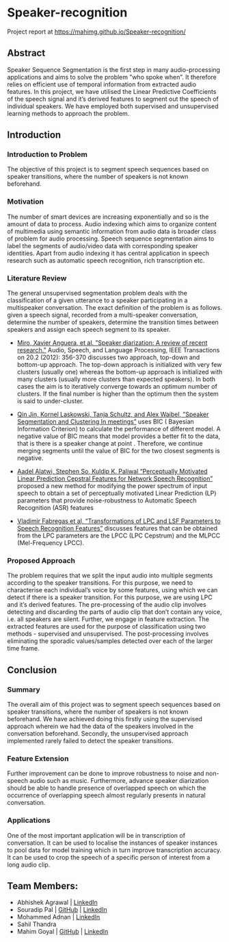 # Speaker-recognition

Project report at https://mahimg.github.io/Speaker-recognition/
## Abstract
Speaker Sequence Segmentation is the first step in many audio-processing applications and aims to solve the problem ”who spoke when”. It therefore relies on efficient use of temporal information from extracted audio features. In this project, we have utilised the Linear Predictive Coefficients of the speech signal and it’s derived features to segment out the speech of individual speakers. We have employed both supervised and unsupervised learning methods to approach the problem.

## Introduction
### Introduction to Problem
The objective of this project is to segment speech sequences based on speaker transitions, where the number of speakers is not known beforehand.

### Motivation
The number of smart devices are increasing exponentially and so is the amount of data to process. Audio indexing which aims to organize content of multimedia using semantic information from audio data is broader class of problem for audio processing. Speech sequence segmentation aims to label the segments of audio/video data with corresponding speaker identities. Apart from audio indexing it has central application in speech research such as automatic speech recognition, rich transcription etc.

### Literature Review
The general unsupervised segmentation problem deals with the classification of a given utterance to a speaker participating in a multispeaker conversation. The exact definition of the problem is as follows. given a speech signal, recorded from a multi-speaker conversation, determine the number of speakers, determine the transition times between speakers and assign each speech segment to its speaker.

* [Miro, Xavier Anguera, et al. ”Speaker diarization: A review of recent research.”](http://ieeexplore.ieee.org/stamp/stamp.jsp?arnumber=6135543) Audio, Speech, and Language Processing, IEEE Transactions on 20.2 (2012): 356-370 discusses two approach, top-down and bottom-up approach. The top-down approach is initialized with very few clusters (usually one) whereas the bottom-up approach is initialized with many clusters (usually more clusters than expected speakers). In both cases the aim is to iteratively converge towards an optimum number of clusters. If the final number is higher than the optimum then the system is said to under-cluster.

* [Qin Jin, Kornel Laskowski, Tanja Schultz, and Alex Waibel, ”Speaker Segmentation and Clustering In meetings”](https://pdfs.semanticscholar.org/910b/3d2fe351188d69007d82457e13c210ba9574.pdf) uses BIC ( Bayesian Information Criterion) to calculate the performance of different model. A negative value of BIC means that model provides a better fit to the data, that is there is a speaker change at point . Therefore, we continue merging segments until the value of BIC for the two closest segments is negative.

* [Aadel Alatwi, Stephen So, Kuldip K. Paliwal “Perceptually Motivated Linear Prediction Cepstral Features for Network Speech Recognition”](http://ieeexplore.ieee.org/stamp/stamp.jsp?arnumber=7843309) proposed a new method for modifying the power spectrum of input speech to obtain a set of perceptually motivated Linear Prediction (LP) parameters that provide noise-robustness to Automatic Speech Recognition (ASR) features

* [Vladimir Fabregas et al, “Transformations of LPC and LSF Parameters to Speech Recognition Features”](https://link.springer.com/content/pdf/10.1007%2F11551188_57.pdf) discusses features that can be obtained from the LPC parameters are the LPCC (LPC Cepstrum) and the MLPCC (Mel-Frequency LPCC).

### Proposed Approach
The problem requires that we split the input audio into multiple segments according to the speaker transitions. For this purpose, we need to characterise each individual’s voice by some features, using which we can detect if there is a speaker transition. For this purpose, we are using LPC and it’s derived features. The pre-processing of the audio clip involves detecting and discarding the parts of audio clip that don’t contain any voice, i.e. all speakers are silent. Further, we engage in feature extraction. The extracted features are used for the purpose of classification using two methods - supervised and unsupervised. The post-processing involves eliminating the sporadic values/samples detected over each of the larger time frame.

## Conclusion
### Summary
The overall aim of this project was to segment speech sequences based on speaker transitions, where the number of speakers is not known beforehand. We have achieved doing this firstly using the supervised approach wherein we had the data of the speakers involved in the conversation beforehand. Secondly, the unsupervised approach implemented rarely failed to detect the speaker transitions.

### Feature Extension
Further improvement can be done to improve robustness to noise and non-speech audio such as music. Furthermore, advance speaker diarization should be able to handle presence of overlapped speech on which the occurrence of overlapping speech almost regularly presents in natural conversation.

### Applications
One of the most important application will be in transcription of conversation. It can be used to localise the instances of speaker instances to pool data for model training which in turn improve transcription accuracy.
It can be used to crop the speech of a specific person of interest from a long audio clip.
## Team Members:
* Abhishek Agrawal | [LinkedIn](https://www.linkedin.com/in/abhi-agrawal98/)        
* Souradip Pal | [GitHub](https://github.com/Souradip-sopho) | [LinkedIn](https://www.linkedin.com/in/souradip-pal-a9693111b/)            
* Mohammed Adnan | [LinkedIn](https://www.linkedin.com/in/mohd-adnan-10296b109/)             
* Sahil Thandra           
* Mahim Goyal | [GitHub](https://github.com/mahimg) | [LinkedIn](https://www.linkedin.com/in/mahimg/)          

